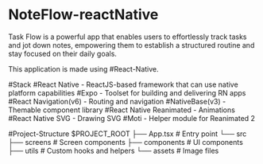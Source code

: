 # NoteFlow-reactNative
Task Flow is a powerful app that enables users to effortlessly track tasks and jot down notes, empowering them to establish a structured routine and stay focused on their daily goals.

This application is made using #React-Native.


#Stack
#React Native - ReactJS-based framework that can use native platform capabilities
#Expo - Toolset for building and delivering RN apps
#React Navigation(v6) - Routing and navigation
#NativeBase(v3) - Themable component library
#React Native Reanimated - Animations
#React Native SVG - Drawing SVG
#Moti - Helper module for Reanimated 2


#Project-Structure
$PROJECT_ROOT
├── App.tsx        # Entry point
└── src
    ├── screens    # Screen components
    ├── components # UI components
    ├── utils      # Custom hooks and helpers
    └── assets     # Image files

    

